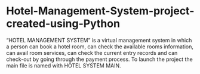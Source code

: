 # Hotel-Management-System-project-created-using-Python
“HOTEL MANAGEMENT SYSTEM” is a virtual management system in which a person can book a hotel room, can check the available rooms information, can avail room services, can check the current entry records and can check-out by going through the payment process.
To launch the project the main file is named with HOTEL SYSTEM MAIN.
